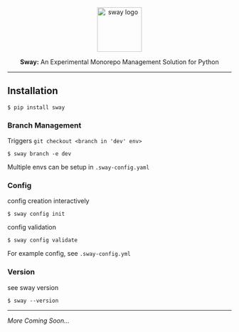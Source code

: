 <div align="center">
  <img width="100" alt="sway logo" src="https://github.com/saurbhc/sway/assets/60221720/9aa46ba3-0e92-4c84-adc8-c60f8f050621">
  <p><strong>Sway:</strong> An Experimental Monorepo Management Solution for Python</p>
</div>

---

## Installation

```console
$ pip install sway
```

### Branch Management

Triggers `git checkout <branch in 'dev' env>`

```console
$ sway branch -e dev
```

Multiple envs can be setup in `.sway-config.yaml`

### Config

config creation interactively

```console
$ sway config init
```

config validation

```console
$ sway config validate
```

For example config, see `.sway-config.yml`

### Version

see sway version

```console
$ sway --version
```

---

_More Coming Soon..._

